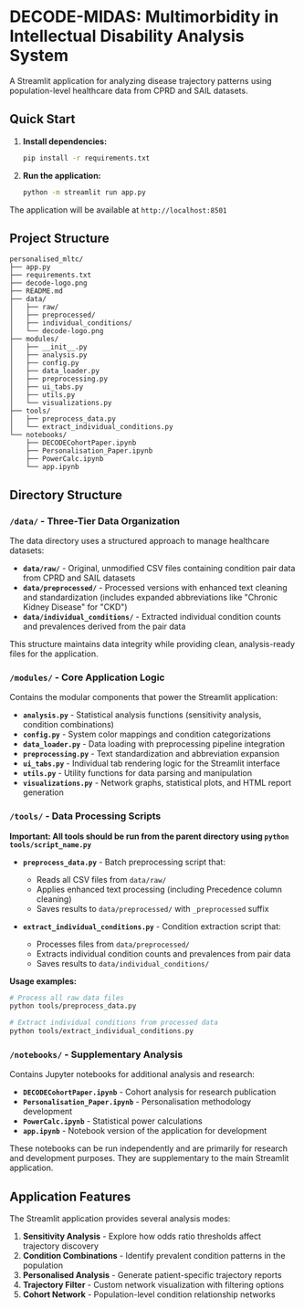 # DECODE-MIDAS: Multimorbidity in Intellectual Disability Analysis System

A Streamlit application for analyzing disease trajectory patterns using population-level healthcare data from CPRD and SAIL datasets.

## Quick Start

1. **Install dependencies:**
   ```bash
   pip install -r requirements.txt
   ```

2. **Run the application:**
   ```bash
   python -m streamlit run app.py
   ```

The application will be available at `http://localhost:8501`

## Project Structure

```
personalised_mltc/
├── app.py
├── requirements.txt
├── decode-logo.png
├── README.md
├── data/
│   ├── raw/
│   ├── preprocessed/
│   ├── individual_conditions/
│   └── decode-logo.png
├── modules/
│   ├── __init__.py
│   ├── analysis.py
│   ├── config.py
│   ├── data_loader.py
│   ├── preprocessing.py
│   ├── ui_tabs.py
│   ├── utils.py
│   └── visualizations.py
├── tools/
│   ├── preprocess_data.py
│   └── extract_individual_conditions.py
└── notebooks/
    ├── DECODECohortPaper.ipynb
    ├── Personalisation_Paper.ipynb
    ├── PowerCalc.ipynb
    └── app.ipynb
```

## Directory Structure

### `/data/` - Three-Tier Data Organization

The data directory uses a structured approach to manage healthcare datasets:

- **`data/raw/`** - Original, unmodified CSV files containing condition pair data from CPRD and SAIL datasets
- **`data/preprocessed/`** - Processed versions with enhanced text cleaning and standardization (includes expanded abbreviations like "Chronic Kidney Disease" for "CKD")  
- **`data/individual_conditions/`** - Extracted individual condition counts and prevalences derived from the pair data

This structure maintains data integrity while providing clean, analysis-ready files for the application.

### `/modules/` - Core Application Logic

Contains the modular components that power the Streamlit application:

- **`analysis.py`** - Statistical analysis functions (sensitivity analysis, condition combinations)
- **`config.py`** - System color mappings and condition categorizations 
- **`data_loader.py`** - Data loading with preprocessing pipeline integration
- **`preprocessing.py`** - Text standardization and abbreviation expansion
- **`ui_tabs.py`** - Individual tab rendering logic for the Streamlit interface
- **`utils.py`** - Utility functions for data parsing and manipulation
- **`visualizations.py`** - Network graphs, statistical plots, and HTML report generation

### `/tools/` - Data Processing Scripts

**Important: All tools should be run from the parent directory using `python tools/script_name.py`**

- **`preprocess_data.py`** - Batch preprocessing script that:
  - Reads all CSV files from `data/raw/`
  - Applies enhanced text processing (including Precedence column cleaning)  
  - Saves results to `data/preprocessed/` with `_preprocessed` suffix
  
- **`extract_individual_conditions.py`** - Condition extraction script that:
  - Processes files from `data/preprocessed/`
  - Extracts individual condition counts and prevalences from pair data
  - Saves results to `data/individual_conditions/`

**Usage examples:**
```bash
# Process all raw data files
python tools/preprocess_data.py

# Extract individual conditions from processed data  
python tools/extract_individual_conditions.py
```

### `/notebooks/` - Supplementary Analysis

Contains Jupyter notebooks for additional analysis and research:

- **`DECODECohortPaper.ipynb`** - Cohort analysis for research publication
- **`Personalisation_Paper.ipynb`** - Personalisation methodology development
- **`PowerCalc.ipynb`** - Statistical power calculations
- **`app.ipynb`** - Notebook version of the application for development

These notebooks can be run independently and are primarily for research and development purposes. They are supplementary to the main Streamlit application.

## Application Features

The Streamlit application provides several analysis modes:

1. **Sensitivity Analysis** - Explore how odds ratio thresholds affect trajectory discovery
2. **Condition Combinations** - Identify prevalent condition patterns in the population  
3. **Personalised Analysis** - Generate patient-specific trajectory reports
4. **Trajectory Filter** - Custom network visualization with filtering options
5. **Cohort Network** - Population-level condition relationship networks